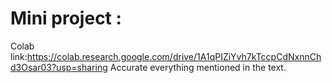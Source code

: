 # Mini project :

Colab link:https://colab.research.google.com/drive/1A1qPIZiYvh7kTccpCdNxnnChd3Osar03?usp=sharing
Accurate 
everything mentioned in the text.
